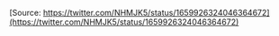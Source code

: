 [Source: https://twitter.com/NHMJK5/status/1659926324046364672](https://twitter.com/NHMJK5/status/1659926324046364672)